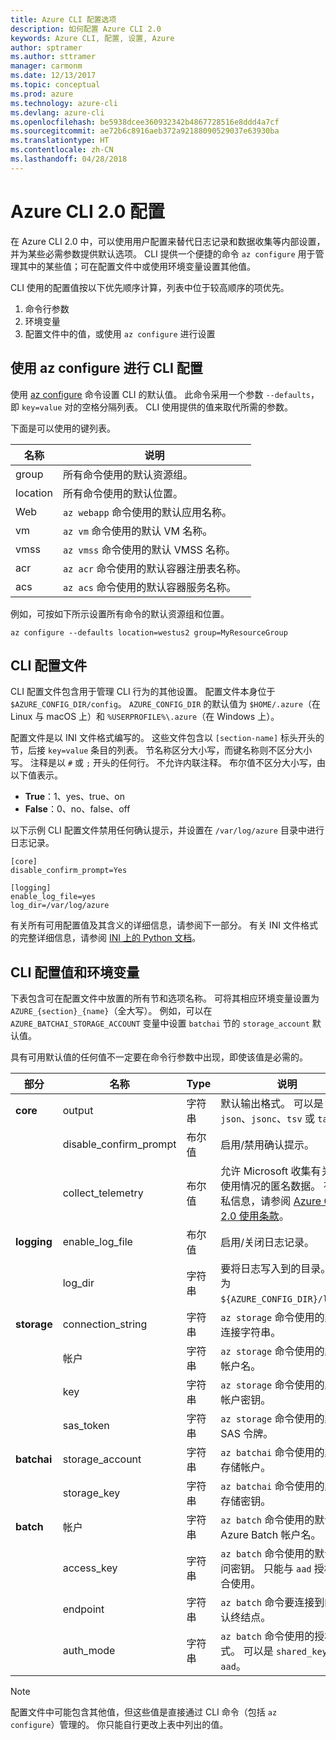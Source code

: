 ```yaml
---
title: Azure CLI 配置选项
description: 如何配置 Azure CLI 2.0
keywords: Azure CLI, 配置, 设置, Azure
author: sptramer
ms.author: sttramer
manager: carmonm
ms.date: 12/13/2017
ms.topic: conceptual
ms.prod: azure
ms.technology: azure-cli
ms.devlang: azure-cli
ms.openlocfilehash: be5938dcee360932342b4867728516e8ddd4a7cf
ms.sourcegitcommit: ae72b6c8916aeb372a92188090529037e63930ba
ms.translationtype: HT
ms.contentlocale: zh-CN
ms.lasthandoff: 04/28/2018
---
```

# <a name="azure-cli-20-configuration"></a>Azure CLI 2.0 配置

在 Azure CLI 2.0 中，可以使用用户配置来替代日志记录和数据收集等内部设置，并为某些必需参数提供默认选项。 CLI 提供一个便捷的命令 `az configure` 用于管理其中的某些值；可在配置文件中或使用环境变量设置其他值。

CLI 使用的配置值按以下优先顺序计算，列表中位于较高顺序的项优先。

1. 命令行参数
2. 环境变量
3. 配置文件中的值，或使用 `az configure` 进行设置

## <a name="cli-configuration-with-az-configure"></a>使用 az configure 进行 CLI 配置

使用 [az configure](/cli/azure/reference-index#az-configure) 命令设置 CLI 的默认值。
此命令采用一个参数 `--defaults`，即 `key=value` 对的空格分隔列表。 CLI 使用提供的值来取代所需的参数。

下面是可以使用的键列表。

| 名称 | 说明 |
|------|-------------|
| group | 所有命令使用的默认资源组。 |
| location | 所有命令使用的默认位置。 |
| Web | `az webapp` 命令使用的默认应用名称。 |
| vm | `az vm` 命令使用的默认 VM 名称。 |
| vmss | `az vmss` 命令使用的默认 VMSS 名称。 |
| acr | `az acr` 命令使用的默认容器注册表名称。 |
| acs | `az acs` 命令使用的默认容器服务名称。 |

例如，可按如下所示设置所有命令的默认资源组和位置。

```azurecli
az configure --defaults location=westus2 group=MyResourceGroup
```

## <a name="cli-configuration-file"></a>CLI 配置文件

CLI 配置文件包含用于管理 CLI 行为的其他设置。 配置文件本身位于 `$AZURE_CONFIG_DIR/config`。 `AZURE_CONFIG_DIR` 的默认值为 `$HOME/.azure`（在 Linux 与 macOS 上）和 `%USERPROFILE%\.azure`（在 Windows 上）。

配置文件是以 INI 文件格式编写的。 这些文件包含以 `[section-name]` 标头开头的节，后接 `key=value` 条目的列表。 节名称区分大小写，而键名称则不区分大小写。
注释是以 `#` 或 `;` 开头的任何行。 不允许内联注释。 布尔值不区分大小写，由以下值表示。

* __True__：1、yes、true、on
* __False__：0、no、false、off

以下示例 CLI 配置文件禁用任何确认提示，并设置在 `/var/log/azure` 目录中进行日志记录。

```
[core]
disable_confirm_prompt=Yes

[logging]
enable_log_file=yes
log_dir=/var/log/azure
```

有关所有可用配置值及其含义的详细信息，请参阅下一部分。 有关 INI 文件格式的完整详细信息，请参阅 [INI 上的 Python 文档](https://docs.python.org/3/library/configparser.html#supported-ini-file-structure)。

## <a name="cli-configuration-values-and-environment-variables"></a>CLI 配置值和环境变量

下表包含可在配置文件中放置的所有节和选项名称。 可将其相应环境变量设置为 `AZURE_{section}_{name}`（全大写）。 例如，可以在 `AZURE_BATCHAI_STORAGE_ACCOUNT` 变量中设置 `batchai` 节的 `storage_account` 默认值。

具有可用默认值的任何值不一定要在命令行参数中出现，即使该值是必需的。

| 部分 | 名称      | Type | 说明|
|---------|-----------|------|------------|
| __core__ | output | 字符串 | 默认输出格式。 可以是 `json`、`jsonc`、`tsv` 或 `table`。 |
| | disable\_confirm\_prompt | 布尔值 | 启用/禁用确认提示。 |
| | collect\_telemetry | 布尔值 | 允许 Microsoft 收集有关 CLI 使用情况的匿名数据。 有关隐私信息，请参阅 [Azure CLI 2.0 使用条款](http://aka.ms/AzureCliLegal)。 |
| __logging__ | enable\_log\_file | 布尔值 | 启用/关闭日志记录。 |
| | log\_dir | 字符串 | 要将日志写入到的目录。 默认为 `${AZURE_CONFIG_DIR}/logs`。 |
| __storage__ | connection\_string | 字符串 | `az storage` 命令使用的默认连接字符串。 |
| | 帐户 | 字符串 | `az storage` 命令使用的默认帐户名。 |
| | key | 字符串 | `az storage` 命令使用的默认帐户密钥。 |
| | sas\_token | 字符串 | `az storage` 命令使用的默认 SAS 令牌。 |
| __batchai__ | storage\_account | 字符串 | `az batchai` 命令使用的默认存储帐户。 |
| | storage\_key | 字符串 | `az batchai` 命令使用的默认存储密钥。 |
| __batch__ | 帐户 | 字符串 | `az batch` 命令使用的默认 Azure Batch 帐户名。 |
| | access\_key | 字符串 | `az batch` 命令使用的默认访问密钥。 只能与 `aad` 授权配合使用。 |
| | endpoint | 字符串 | `az batch` 命令要连接到的默认终结点。 |
| | auth\_mode | 字符串 | `az batch` 命令使用的授权模式。 可以是 `shared_key` 或 `aad`。 |

> [!NOTE]
> 配置文件中可能包含其他值，但这些值是直接通过 CLI 命令（包括 `az configure`）管理的。 你只能自行更改上表中列出的值。
